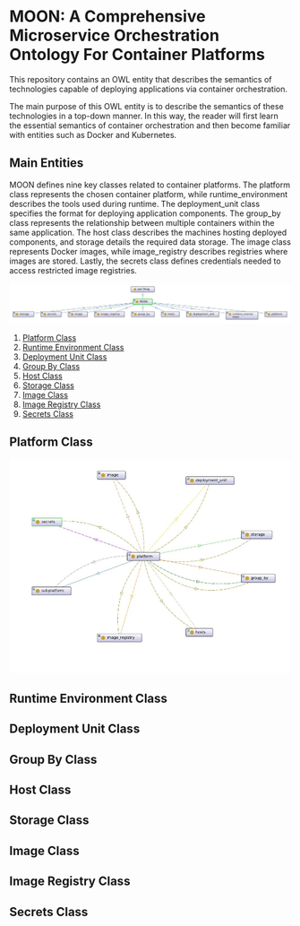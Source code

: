 # MOON: A Comprehensive Microservice Orchestration Ontology For Container Platforms

This repository contains an OWL entity that describes the semantics of technologies capable of deploying applications via container orchestration.

The main purpose of this OWL entity is to describe the semantics of these technologies in a top-down manner. In this way, the reader will first learn the essential semantics of container orchestration and then become familiar with entities such as Docker and Kubernetes.


## Main Entities
MOON defines nine key classes related to container platforms. The platform class represents the chosen container platform, while runtime_environment describes the tools used during runtime. The deployment_unit class specifies the format for deploying application components. The group_by class represents the relationship between multiple containers within the same application. The host class describes the machines hosting deployed components, and storage details the required data storage. The image class represents Docker images, while image_registry describes registries where images are stored. Lastly, the secrets class defines credentials needed to access restricted image registries.

![Alt text](./main-entities.jpg)

1. [Platform Class](#platform-class)
2. [Runtime Environment Class](#runtime-environment-class)
3. [Deployment Unit Class](#deployment-unit-class)
4. [Group By Class](#group-by-class)
5. [Host Class](#host-class)
6. [Storage Class](#storage-class)
7. [Image Class](#image-class)
8. [Image Registry Class](#image-registry-class)
9. [Secrets Class](#secrets-class)

## Platform Class

![Alt text](./platform-class.jpg)

## Runtime Environment Class
## Deployment Unit Class
## Group By Class
## Host Class
## Storage Class
## Image Class
## Image Registry Class
## Secrets Class
